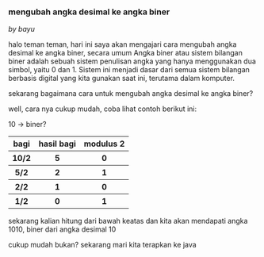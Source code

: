 <h3>mengubah angka desimal ke angka biner</h3>
<p><i>by bayu</i></p>
<p>halo teman teman, hari ini saya akan mengajari cara mengubah angka desimal ke angka biner, secara umum Angka biner atau sistem bilangan biner adalah sebuah sistem penulisan angka yang hanya menggunakan dua simbol, yaitu 0 dan 1. Sistem ini menjadi dasar dari semua sistem bilangan berbasis digital yang kita gunakan saat ini, terutama dalam komputer.</p>

<p>sekarang bagaimana cara untuk mengubah angka desimal ke angka biner? </p>

<p>well, cara nya cukup mudah, coba lihat contoh berikut ini:</p>

<p>10 -> biner? </p>
<table>
  <tr>
    <th>bagi</th>
    <th>hasil bagi</th>
    <th>modulus 2</th>
  </tr>
  <tr>
    <th>10/2</th>
    <th>5</th>
    <th>0</th>
  </tr>
  <tr>
    <th>5/2</th>
    <th>2</th>
    <th>1</th>
  </tr>
  <tr>
    <th>2/2</th>
    <th>1</th>
    <th>0</th>
  </tr>
  <tr>
    <th>1/2</th>
    <th>0</th>
    <th>1</th>
  </tr>
</table>
<p>sekarang kalian hitung dari bawah keatas dan kita akan mendapati angka 1010, biner dari angka desimal 10</p>

<p>cukup mudah bukan? sekarang mari kita terapkan ke java</p>

